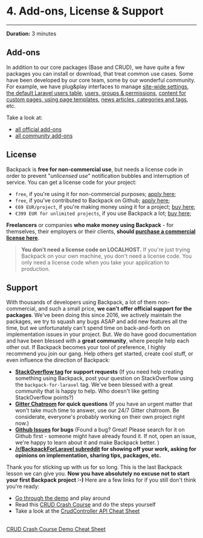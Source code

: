 # 4. Add-ons, License & Support

---

**Duration:** 3 minutes

<a name="add-ons"></a>
## Add-ons

In addition to our core packages (Base and CRUD), we have quite a few packages you can install or download, that treat common use cases. Some have been developed by our core team, some by our wonderful community. For example, we have plug&play interfaces to manage [site-wide settings](https://github.com/Laravel-Backpack/Settings), [the default Laravel users table](https://github.com/eduardoarandah/UserManager), [users, groups & permissions](https://github.com/Laravel-Backpack/PermissionManager), [content for custom pages, using page templates](https://github.com/Laravel-Backpack/PageManager), [news articles, categories and tags](https://github.com/Laravel-Backpack/NewsCRUD), etc.

Take a look at:
- [all official add-ons](/docs/{{version}}/add-ons-official)
- [all community add-ons](/docs/{{version}}/add-ons-community)

<a name="license"></a>
## License

Backpack is **free for non-commercial use**, but needs a license code in order to prevent "_unlicensed use_" notification bubbles and interruption of service. You can get a license code for your project:
- ```free```, if you're using it for non-commercial purposes; [apply here](https://backpackforlaravel.com/pricing);
- ```free```, if you've contributed to Backpack on Github; [apply here](https://backpackforlaravel.com/pricing);
- ```€69 EUR/project```, if you're making money using it for a project; [buy here](https://backpackforlaravel.com/pricing);
- ```€399 EUR for unlimited projects```, if you use Backpack a lot; [buy here](https://backpackforlaravel.com/pricing);

**Freelancers** or companies **who make money using Backpack** - for themselves, their employers or their clients, **should [purchase a commercial license here](https://backpackforlaravel.com/pricing)**.


>**You don't need a license code on LOCALHOST.** If you're just trying Backpack on your own machine, you don't need a license code. You only need a license code when you take your application to production.

<a name="support"></a>
## Support

With thousands of developers using Backpack, a lot of them non-commercial, and such a small price, **we can't offer official support for the packages**. We've been doing this since 2016, we actively maintain the packages, we try to squash any bugs ASAP and add new features all the time, but we unfortunately can't spend time on back-and-forth on implementation issues in your project. But. We do have good documentation and have been blessed with a **great community**, where people help each other out. If Backpack becomes your tool of preference, I highly recommend you join our gang. Help others get started, create cool stuff, or even influence the direction of Backpack: 

- **[StackOverflow tag](https://stackoverflow.com/questions/tagged/backpack-for-laravel) for support requests** (If you need help creating something using Backpack, post your question on StackOverflow using the ```backpack-for-laravel``` tag. We've been blessed with a great community that is happy to help. Who doesn't like getting StackOverflow points?)
- **[Gitter Chatroom](https://gitter.im/BackpackForLaravel/Lobby) for quick questions** (If you have an urgent matter that won't take much time to answer, use our 24/7 Gitter chatroom. Be considerate, everyone's probably working on their own project right now.)
- **[Github Issues](https://github.com/laravel-backpack/) for bugs** (Found a bug? Great! Please search for it on Github first - someone might have already found it. If not, open an issue, we're happy to learn about it and make Backpack better. )
- **[/r/BackpackForLaravel subreddit](https://www.reddit.com/r/BackpackForLaravel/) for showing off your work, asking for opinions on implementation, sharing tips, packages, etc.**
 
Thank you for sticking up with us for so long. This is the last Backpack lesson we can give you. **Now you have absolutely no excuse not to start your first Backpack project :-)** Here are a few links for if you still don't think you're ready:

- [Go through the demo](/docs/{{version}}/demo) and play around
- Read this [CRUD Crash Course](/docs/{{version}}/crud-tutorial) and do the steps yourself
- Take a look at the [CrudController API Cheat Sheet](/docs/{{version}}/crud-cheat-sheet)


<br>
<a href="/docs/{{version}}/crud-tutorial" class="btn btn-info shadow">
  CRUD Crash Course
</a>
<a href="/docs/{{version}}/demo" class="btn btn-outline-info shadow">
  Demo
</a>
<a href="/docs/{{version}}/crud-cheat-sheet" class="btn btn-outline-info shadow">
  Cheat Sheet
</a>